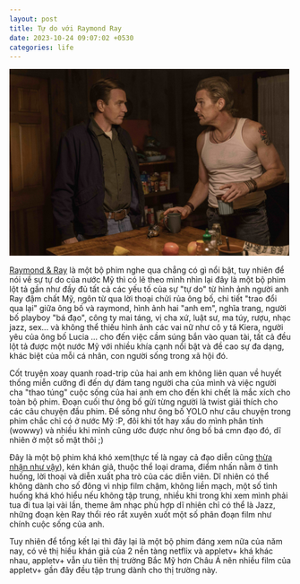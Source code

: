 ```yaml
---
layout: post
title: Tự do với Raymond Ray
date: 2023-10-24 09:07:02 +0530
categories: life
---
```


<img src="https://raw.githubusercontent.com/vdchuyen/chuyen-vn/master/img/raymondray.jpg" alt="image from appletv+" width="500"/> 

<a href="https://www.imdb.com/title/tt15334032/" target="_blank">Raymond & Ray</a> là một bộ phim nghe qua chẳng có gì nổi bật, tuy nhiên để nói về sự tự do của nước Mỹ thì có lẽ theo mình nhìn lại đây là một bộ phim lột tả gần như đầy đủ tất cả các yếu tố của sự "tự do" từ hình ảnh người anh Ray đậm chất Mỹ, ngôn từ qua lời thoại chửi rủa ông bố, chi tiết "trao đổi qua lại" giữa ông bố và raymond, hình ảnh hai "anh em", nghĩa trang, người bố playboy "bá đạo", công ty mai táng, vị cha xứ, luật sư, ma túy, rượu, nhạc jazz, sex... và không thể thiếu hình ảnh các vai nữ như cô y tá Kiera, người yêu của ông bố Lucia ... cho đến việc cầm súng bắn vào quan tài, tất cả đều lột tả được một nước Mỹ với nhiều khía cạnh nổi bật và đề cao sự đa dạng, khác biệt của mỗi cá nhân, con người sống trong xã hội đó. 

Cốt truyện xoay quanh road-trip của hai anh em không liên quan về huyết thống miễn cưỡng đi đến dự đám tang người cha của mình và việc người cha "thao túng" cuộc sống của hai anh em cho đến khi chết là mắc xích cho toàn bộ phim. Đoạn cuối thư ông bố gửi từng người là twist giải thích cho các câu chuyện đầu phim. Để sống như ông bố YOLO như câu chuyện trong phim chắc chỉ có ở nước Mỹ :P, đôi khi tốt hay xấu do mình phân tính (wowwy) và nhiều khi mình cũng ước được như ông bố bá cmn đạo đó, dĩ nhiên ở một số mặt thôi ;)

Đây là một bộ phim khá khó xem(thực tế là ngay cả đạo diễn cũng [thừa nhận như vậy](https://collider.com/rodrigo-garca-raymond-and-ray-interview-apple-tv/)), kén khán giả, thuộc thể loại drama, điểm nhấn nằm ở tình huống, lời thoại và diễn xuất pha trò của các diễn viên. Dĩ nhiên có thể không dành cho số đông vì nhịp film chậm, không liền mạch, một số tình huống khá khó hiểu nếu không tập trung, nhiều khi trong khi xem mình phải tua đi tua lại vài lần, theme âm nhạc phù hợp dĩ nhiên chỉ có thể là Jazz, những đoạn kèn Ray thổi réo rắt xuyên xuốt một số phân đoạn film như chính cuộc sống của anh. 

Tuy nhiên để tổng kết lại thì đây lại là một bộ phim đáng xem nữa của năm nay, có vẻ thị hiếu khán giả của 2 nền tàng netflix và appletv+ khá khác nhau, appletv+ vẫn ưu tiên thị trường Bắc Mỹ hơn Châu Á nên nhiều film của appletv+ gần đây đều tập trung dành cho thị trường này. 

